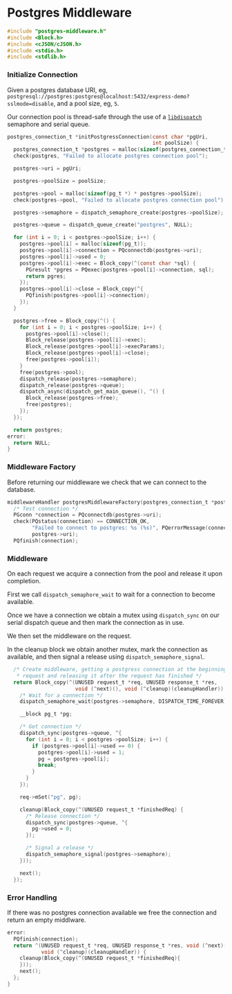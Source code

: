 # Postgres Middleware

```c
#include "postgres-middleware.h"
#include <Block.h>
#include <cJSON/cJSON.h>
#include <stdio.h>
#include <stdlib.h>
```

### Initialize Connection

Given a postgres database URI, eg, `postgresql://postgres:postgres@localhost:5432/express-demo?sslmode=disable`, and a pool size, eg, `5`.

Our connection pool is thread-safe through the use of a [`libdispatch`](https://apple.github.io/swift-corelibs-libdispatch/tutorial/) semaphore and serial queue.

```c
postgres_connection_t *initPostgressConnection(const char *pgUri,
                                               int poolSize) {
  postgres_connection_t *postgres = malloc(sizeof(postgres_connection_t));
  check(postgres, "Failed to allocate postgres connection pool");

  postgres->uri = pgUri;

  postgres->poolSize = poolSize;

  postgres->pool = malloc(sizeof(pg_t *) * postgres->poolSize);
  check(postgres->pool, "Failed to allocate postgres connection pool");

  postgres->semaphore = dispatch_semaphore_create(postgres->poolSize);

  postgres->queue = dispatch_queue_create("postgres", NULL);

  for (int i = 0; i < postgres->poolSize; i++) {
    postgres->pool[i] = malloc(sizeof(pg_t));
    postgres->pool[i]->connection = PQconnectdb(postgres->uri);
    postgres->pool[i]->used = 0;
    postgres->pool[i]->exec = Block_copy(^(const char *sql) {
      PGresult *pgres = PQexec(postgres->pool[i]->connection, sql);
      return pgres;
    });
    postgres->pool[i]->close = Block_copy(^{
      PQfinish(postgres->pool[i]->connection);
    });
  }

  postgres->free = Block_copy(^() {
    for (int i = 0; i < postgres->poolSize; i++) {
      postgres->pool[i]->close();
      Block_release(postgres->pool[i]->exec);
      Block_release(postgres->pool[i]->execParams);
      Block_release(postgres->pool[i]->close);
      free(postgres->pool[i]);
    }
    free(postgres->pool);
    dispatch_release(postgres->semaphore);
    dispatch_release(postgres->queue);
    dispatch_async(dispatch_get_main_queue(), ^() {
      Block_release(postgres->free);
      free(postgres);
    });
  });

  return postgres;
error:
  return NULL;
}
```

### Middleware Factory

Before returning our middleware we check that we can connect to the database.

```c
middlewareHandler postgresMiddlewareFactory(postgres_connection_t *postgres) {
  /* Test connection */
  PGconn *connection = PQconnectdb(postgres->uri);
  check(PQstatus(connection) == CONNECTION_OK,
        "Failed to connect to postgres: %s (%s)", PQerrorMessage(connection),
        postgres->uri);
  PQfinish(connection);
```

### Middleware

On each request we acquire a connection from the pool and release it upon completion.

First we call `dispatch_semaphore_wait` to wait for a connection to become available.

Once we have a connection we obtain a mutex using `dispatch_sync` on our serial dispatch queue and then mark the connection as in use.

We then set the middleware on the request.

In the cleanup block we obtain another mutex, mark the connection as available, and then signal a release using `dispatch_semaphore_signal`.

```c
  /* Create middleware, getting a postgress connection at the beginning of every
   * request and releasing it after the request has finished */
  return Block_copy(^(UNUSED request_t *req, UNUSED response_t *res,
                      void (^next)(), void (^cleanup)(cleanupHandler)) {
    /* Wait for a connection */
    dispatch_semaphore_wait(postgres->semaphore, DISPATCH_TIME_FOREVER);

    __block pg_t *pg;

    /* Get connection */
    dispatch_sync(postgres->queue, ^{
      for (int i = 0; i < postgres->poolSize; i++) {
        if (postgres->pool[i]->used == 0) {
          postgres->pool[i]->used = 1;
          pg = postgres->pool[i];
          break;
        }
      }
    });

    req->mSet("pg", pg);

    cleanup(Block_copy(^(UNUSED request_t *finishedReq) {
      /* Release connection */
      dispatch_sync(postgres->queue, ^{
        pg->used = 0;
      });

      /* Signal a release */
      dispatch_semaphore_signal(postgres->semaphore);
    }));

    next();
  });
```

### Error Handling

If there was no postgres connection available we free the connection and return an empty middlware.

```c
error:
  PQfinish(connection);
  return ^(UNUSED request_t *req, UNUSED response_t *res, void (^next)(),
           void (^cleanup)(cleanupHandler)) {
    cleanup(Block_copy(^(UNUSED request_t *finishedReq){
    }));
    next();
  };
}
```
